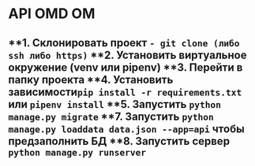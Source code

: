 # API OMD OM
**1. Склонировать проект ```- git clone (либо ssh либо https)```
**2. Установить виртуальное окружение (venv или pipenv)
**3. Перейти в папку проекта
**4. Установить зависимости```pip install -r requirements.txt``` 
или ```pipenv install```
**5. Запустить ```python manage.py migrate```
**7. Запустить  ```python manage.py loaddata data.json --app=api``` чтобы предзаполнить БД
**8. Запустить сервер ```python manage.py runserver```
---

